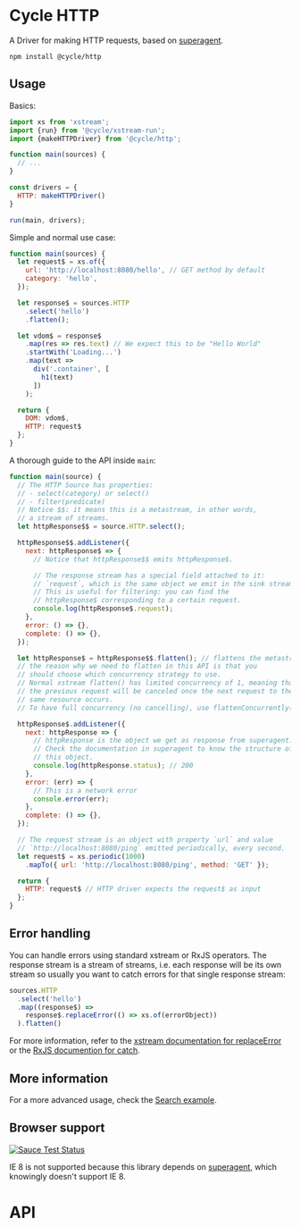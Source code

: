 # Cycle HTTP

A Driver for making HTTP requests, based on [superagent](https://github.com/visionmedia/superagent).

```
npm install @cycle/http
```

## Usage

Basics:

```js
import xs from 'xstream';
import {run} from '@cycle/xstream-run';
import {makeHTTPDriver} from '@cycle/http';

function main(sources) {
  // ...
}

const drivers = {
  HTTP: makeHTTPDriver()
}

run(main, drivers);
```

Simple and normal use case:

```js
function main(sources) {
  let request$ = xs.of({
    url: 'http://localhost:8080/hello', // GET method by default
    category: 'hello',
  });

  let response$ = sources.HTTP
    .select('hello')
    .flatten();

  let vdom$ = response$
    .map(res => res.text) // We expect this to be "Hello World"
    .startWith('Loading...')
    .map(text =>
      div('.container', [
        h1(text)
      ])
    );

  return {
    DOM: vdom$,
    HTTP: request$
  };
}
```

A thorough guide to the API inside `main`:

```js
function main(source) {
  // The HTTP Source has properties:
  // - select(category) or select()
  // - filter(predicate)
  // Notice $$: it means this is a metastream, in other words,
  // a stream of streams.
  let httpResponse$$ = source.HTTP.select();

  httpResponse$$.addListener({
    next: httpResponse$ => {
      // Notice that httpResponse$$ emits httpResponse$.

      // The response stream has a special field attached to it:
      // `request`, which is the same object we emit in the sink stream.
      // This is useful for filtering: you can find the
      // httpResponse$ corresponding to a certain request.
      console.log(httpResponse$.request);
    },
    error: () => {},
    complete: () => {},
  });

  let httpResponse$ = httpResponse$$.flatten(); // flattens the metastream
  // the reason why we need to flatten in this API is that you
  // should choose which concurrency strategy to use.
  // Normal xstream flatten() has limited concurrency of 1, meaning that
  // the previous request will be canceled once the next request to the
  // same resource occurs.
  // To have full concurrency (no cancelling), use flattenConcurrently()

  httpResponse$.addListener({
    next: httpResponse => {
      // httpResponse is the object we get as response from superagent.
      // Check the documentation in superagent to know the structure of
      // this object.
      console.log(httpResponse.status); // 200
    },
    error: (err) => {
      // This is a network error
      console.error(err);
    },
    complete: () => {},
  });

  // The request stream is an object with property `url` and value
  // `http://localhost:8080/ping` emitted periodically, every second.
  let request$ = xs.periodic(1000)
    .mapTo({ url: 'http://localhost:8080/ping', method: 'GET' });

  return {
    HTTP: request$ // HTTP driver expects the request$ as input
  };
}
```

## Error handling

You can handle errors using standard xstream or RxJS operators. The response stream is a stream of streams, i.e. each response will be its own stream so usually you want to catch errors for that single response stream:

```js
sources.HTTP
  .select('hello')
  .map((response$) =>
    response$.replaceError(() => xs.of(errorObject))
  ).flatten()
```
For more information, refer to the [xstream documentation for replaceError](https://github.com/staltz/xstream#replaceError) or the [RxJS documention for catch](https://github.com/Reactive-Extensions/RxJS/blob/master/doc/api/core/operators/catch.md).

## More information

For a more advanced usage, check the [Search example](https://github.com/cyclejs/cyclejs/tree/master/examples/http-search-github).

## Browser support

[![Sauce Test Status](https://saucelabs.com/browser-matrix/cyclejs-http.svg)](https://saucelabs.com/u/cyclejs-http)

IE 8 is not supported because this library depends on [superagent](https://github.com/visionmedia/superagent), which knowingly doesn't support IE 8.

# API